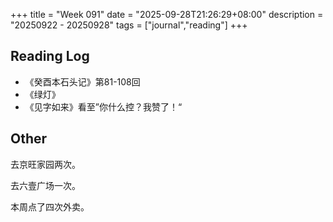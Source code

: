 +++
title = "Week 091"
date = "2025-09-28T21:26:29+08:00"
description = "20250922 - 20250928"
tags = ["journal","reading"]
+++

## Reading Log

* 《癸酉本石头记》第81-108回
* 《绿灯》
* 《见字如来》看至”你什么控？我赞了！“

## Other

去京旺家园两次。

去六壹广场一次。

本周点了四次外卖。

